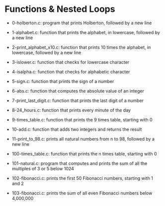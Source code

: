 # Functions & Nested Loops

* 0-holberton.c: program that prints Holberton, followed by a new line

* 1-alphabet.c: function that prints the alphabet, in lowercase, followed by a new line

* 2-print_alphabet_x10.c: function that prints 10 times the alphabet, in lowercase, followed by a new line

* 3-islower.c: function that checks for lowercase character

* 4-isalpha.c: function that checks for alphabetic character

* 5-sign.c: function that prints the sign of a number

* 6-abs.c: function that computes the absolute value of an integer

* 7-print_last_digit.c: function that prints the last digit of a number

* 8-24_hours.c: function that prints every minute of the day

* 9-times_table.c: function that prints the 9 times table, starting with 0

* 10-add.c: function that adds two integers and returns the result

* 11-print_to_98.c: prints all natural numbers from n to 98, followed by a new line

* 100-times_table.c: function that prints the n times table, starting with 0

* 101-natural.c: program that computes and prints the sum of all the multiples of 3 or 5 below 1024

* 102-fibonacci.c: prints the first 50 Fibonacci numbers, starting with 1 and 2

* 103-fibonacci.c: prints the sum of all even Fibonacci numbers below 4,000,000

